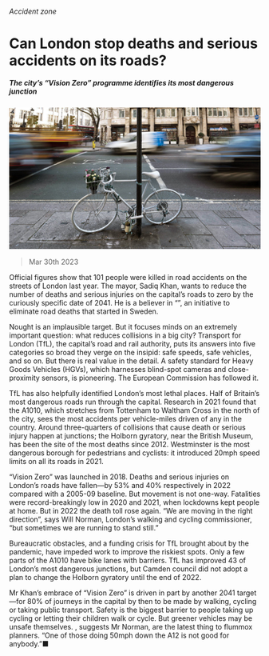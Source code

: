 ###### Accident zone

# Can London stop deaths and serious accidents on its roads? 

##### The city’s “Vision Zero” programme identifies its most dangerous junction 

![image](images/20230401_BRP504.jpg) 

> Mar 30th 2023 

Official figures show that 101 people were killed in road accidents on the streets of London last year. The mayor, Sadiq Khan, wants to reduce the number of deaths and serious injuries on the capital’s roads to zero by the curiously specific date of 2041. He is a believer in “”, an initiative to eliminate road deaths that started in Sweden. 

Nought is an implausible target. But it focuses minds on an extremely important question: what reduces collisions in a big city? Transport for London (TfL), the capital’s road and rail authority, puts its answers into five categories so broad they verge on the insipid: safe speeds, safe vehicles, and so on. But there is real value in the detail. A safety standard for Heavy Goods Vehicles (HGVs), which harnesses blind-spot cameras and close-proximity sensors, is pioneering. The European Commission has followed it. 

TfL has also helpfully identified London’s most lethal places. Half of Britain’s most dangerous roads run through the capital. Research in 2021 found that the A1010, which stretches from Tottenham to Waltham Cross in the north of the city, sees the most accidents per vehicle-miles driven of any in the country. Around three-quarters of collisions that cause death or serious injury happen at junctions; the Holborn gyratory, near the British Museum, has been the site of the most deaths since 2012. Westminster is the most dangerous borough for pedestrians and cyclists: it introduced 20mph speed limits on all its roads in 2021. 

“Vision Zero” was launched in 2018. Deaths and serious injuries on London’s roads have fallen—by 53% and 40% respectively in 2022 compared with a 2005-09 baseline. But movement is not one-way. Fatalities were record-breakingly low in 2020 and 2021, when lockdowns kept people at home. But in 2022 the death toll rose again. “We are moving in the right direction”, says Will Norman, London’s walking and cycling commissioner, “but sometimes we are running to stand still.” 

Bureaucratic obstacles, and a funding crisis for TfL brought about by the pandemic, have impeded work to improve the riskiest spots. Only a few parts of the A1010 have bike lanes with barriers. TfL has improved 43 of London’s most dangerous junctions, but Camden council did not adopt a plan to change the Holborn gyratory until the end of 2022. 

Mr Khan’s embrace of “Vision Zero” is driven in part by another 2041 target—for 80% of journeys in the capital by then to be made by walking, cycling or taking public transport. Safety is the biggest barrier to people taking up cycling or letting their children walk or cycle. But greener vehicles may be unsafe themselves. , suggests Mr Norman, are the latest thing to flummox planners. “One of those doing 50mph down the A12 is not good for anybody.”■


